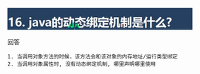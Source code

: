![img.png](img_/img16.png)

回答
```text
1. 当调用对象方法的时候，该方法会和该对象的内存地址/运行类型绑定
2. 当调用对象属性时, 没有动态绑定机制, 哪里声明哪里使用
```